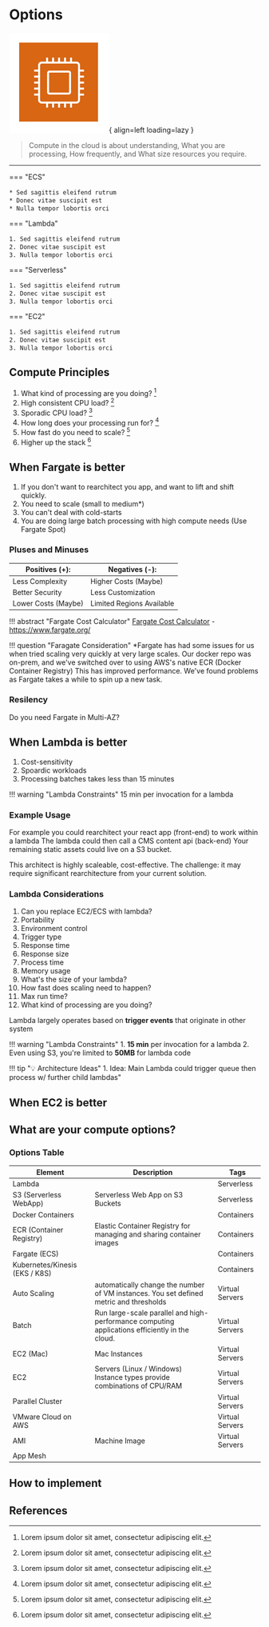 # Options

![Compute Icon](Compute_light-bg.svg){ align=left loading=lazy }
> Compute in the cloud is about understanding, What you are processing, How frequently, and What size resources you require.

---

=== "ECS"

    * Sed sagittis eleifend rutrum
    * Donec vitae suscipit est
    * Nulla tempor lobortis orci

=== "Lambda"

    1. Sed sagittis eleifend rutrum
    2. Donec vitae suscipit est
    3. Nulla tempor lobortis orci

=== "Serverless"

    1. Sed sagittis eleifend rutrum
    2. Donec vitae suscipit est
    3. Nulla tempor lobortis orci

=== "EC2"

    1. Sed sagittis eleifend rutrum
    2. Donec vitae suscipit est
    3. Nulla tempor lobortis orci

## Compute Principles

1. What kind of processing are you doing? [^1]
2. High consistent CPU load? [^2]
3. Sporadic CPU load? [^3]
4. How long does your processing run for? [^4]
5. How fast do you need to scale? [^5]
6. Higher up the stack [^6]

[^1]: Lorem ipsum dolor sit amet, consectetur adipiscing elit.
[^2]: Lorem ipsum dolor sit amet, consectetur adipiscing elit.
[^3]: Lorem ipsum dolor sit amet, consectetur adipiscing elit.
[^4]: Lorem ipsum dolor sit amet, consectetur adipiscing elit.
[^5]: Lorem ipsum dolor sit amet, consectetur adipiscing elit.
[^6]: Lorem ipsum dolor sit amet, consectetur adipiscing elit.

## When Fargate is better

1. If you don't want to rearchitect you app, and want to lift and shift quickly.
2. You need to scale (small to medium*)
3. You can't deal with cold-starts
4. You are doing large batch processing with high compute needs (Use Fargate Spot)

### Pluses and Minuses

| Positives (+):      | Negatives (-):            |
| ------------------- | ------------------------- |
| Less Complexity     | Higher Costs (Maybe)      |
| Better Security     | Less Customization        |
| Lower Costs (Maybe) | Limited Regions Available |

!!! abstract "Fargate Cost Calculator"
    [Fargate Cost Calculator](https://www.fargate.org/) - <https://www.fargate.org/>

!!! question "Faragate Consideration"
    *Fargate has had some issues for us when tried scaling very quickly at very large scales.
    Our docker repo was on-prem, and we've switched over to using AWS's native ECR (Docker Container Registry)
    This has improved performance. We've found problems as Fargate takes a while to spin up a new task.

### Resilency

Do you need Fargate in Multi-AZ?

## When Lambda is better

1. Cost-sensitivity
2. Spoardic workloads
3. Processing batches takes less than 15 minutes

!!! warning "Lambda Constraints"
    15 min per invocation for a lambda

### Example Usage

For example you could rearchitect your react app (front-end) to work within a lambda
The lambda could then call a CMS content api (back-end)
Your remaining static assets could live on a S3 bucket.

This architect is highly scaleable, cost-effective.
The challenge: it may require significant rearchitecture from your current solution.

### Lambda Considerations

1. Can you replace EC2/ECS with lambda?
2. Portability
3. Environment control
4. Trigger type
5. Response time
6. Response size
7. Process time
8. Memory usage
9. What's the size of your lambda?
10. How fast does scaling need to happen?
11. Max run time?
12. What kind of processing are you doing?

Lambda largely operates based on **trigger events** that originate in other system

!!! warning "Lambda Constraints"
    1. **15 min** per invocation for a lambda
    2. Even using S3, you're limited to **50MB** for lambda code

!!! tip "💡 Architecture Ideas"
    1. Idea: Main Lambda could trigger queue then process w/ further child lambdas"

## When EC2 is better

## What are your compute options?

### Options Table

| Element                        | Description                                                                                      | Tags            |
| ------------------------------ | ------------------------------------------------------------------------------------------------ | --------------- |
| Lambda                         |                                                                                                  | Serverless      |
| S3 (Serverless WebApp)         | Serverless Web App on S3 Buckets                                                                 | Serverless      |
| Docker Containers              |                                                                                                  | Containers      |
| ECR (Container Registry)       | Elastic Container Registry for managing and sharing container images                             | Containers      |
| Fargate (ECS)                  |                                                                                                  | Containers      |
| Kubernetes/Kinesis (EKS / K8S) |                                                                                                  | Containers      |
| Auto Scaling                   | automatically change the number of VM instances. You set defined metric   and thresholds         | Virtual Servers |
| Batch                          | Run large-scale parallel and high-performance computing applications   efficiently in the cloud. | Virtual Servers |
| EC2 (Mac)                      | Mac Instances                                                                                    | Virtual Servers |
| EC2                            | Servers (Linux / Windows)      Instance types provide combinations of CPU/RAM                    | Virtual Servers |
| Parallel Cluster               |                                                                                                  | Virtual Servers |
| VMware Cloud on AWS            |                                                                                                  | Virtual Servers |
| AMI                            | Machine Image                                                                                    | Virtual Servers |
| App Mesh                       |                                                                                                  |                 |

## How to implement

## References
